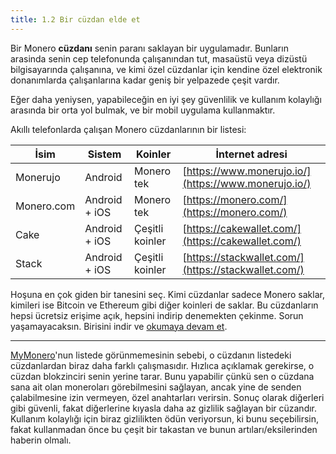 ```yaml
---
title: 1.2 Bir cüzdan elde et
---
```


Bir Monero **cüzdanı** senin paranı saklayan bir uygulamadır.
Bunların arasinda senin cep telefonunda çalışanından tut, masaüstü
veya dizüstü bilgisayarında çalışanına, ve kimi özel cüzdanlar için
kendine özel elektronik donanımlarda çalışanlarına kadar geniş bir
yelpazede çeşit vardır.

Eğer daha yeniysen, yapabileceğin en iyi şey güvenlilik ve kullanım
kolaylığı arasında bir orta yol bulmak, ve bir mobil uygulama
kullanmaktır.

Akıllı telefonlarda çalışan Monero cüzdanlarının bir listesi:

| İsim       | Sistem        | Koinler         | İnternet adresi                                      |
|------------|---------------|-----------------|------------------------------------------------------|
| Monerujo   | Android       | Monero tek      | [https://www.monerujo.io/](https://www.monerujo.io/) |
| Monero.com | Android + iOS | Monero tek      | [https://monero.com/](https://monero.com/)           |
| Cake       | Android + iOS | Çeşitli koinler | [https://cakewallet.com/](https://cakewallet.com/)   |
| Stack      | Android + iOS | Çeşitli koinler | [https://stackwallet.com/](https://stackwallet.com/) |

Hoşuna en çok giden bir tanesini seç.  Kimi cüzdanlar sadece Monero
saklar, kimileri ise Bitcoin ve Ethereum gibi diğer koinleri de
saklar.  Bu cüzdanların hepsi ücretsiz erişime açık, hepsini indirip
denemekten çekinme.  Sorun yaşamayacaksın.  Birisini indir ve [okumaya
devam et](1.03_be_your_own_bank.md).

---

[MyMonero](https://mymonero.com)'nun listede görünmemesinin sebebi, o
cüzdanın listedeki cüzdanlardan biraz daha farklı çalışmasıdır.
Hızlıca açıklamak gerekirse, o cüzdan blokzinciri senin yerine tarar.
Bunu yapabilir çünkü sen o cüzdana sana ait olan moneroları
görebilmesini sağlayan, ancak yine de senden çalabilmesine izin
vermeyen, özel anahtarları verirsin.  Sonuç olarak diğerleri gibi
güvenli, fakat diğerlerine kıyasla daha az gizlilik sağlayan bir
cüzandır.  Kullanım kolaylığı için biraz gizlilikten ödün veriyorsun,
ki bunu seçebilirsin, fakat kullanmadan önce bu çeşit bir takastan ve
bunun artıları/eksilerinden haberin olmalı.

